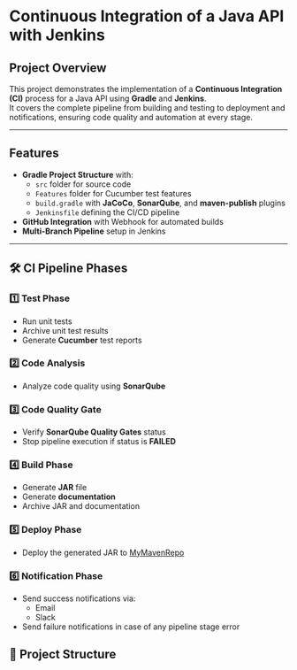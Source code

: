 # Continuous Integration of a Java API with Jenkins

## Project Overview
This project demonstrates the implementation of a **Continuous Integration (CI)** process for a Java API using **Gradle** and **Jenkins**.  
It covers the complete pipeline from building and testing to deployment and notifications, ensuring code quality and automation at every stage.

---

## Features
- **Gradle Project Structure** with:
  - `src` folder for source code
  - `Features` folder for Cucumber test features
  - `build.gradle` with **JaCoCo**, **SonarQube**, and **maven-publish** plugins
  - `Jenkinsfile` defining the CI/CD pipeline
- **GitHub Integration** with Webhook for automated builds
- **Multi-Branch Pipeline** setup in Jenkins

---

## 🛠️ CI Pipeline Phases

### 1️⃣ Test Phase
- Run unit tests  
- Archive unit test results  
- Generate **Cucumber** test reports  

### 2️⃣ Code Analysis
- Analyze code quality using **SonarQube**

### 3️⃣ Code Quality Gate
- Verify **SonarQube Quality Gates** status  
- Stop pipeline execution if status is **FAILED**

### 4️⃣ Build Phase
- Generate **JAR** file  
- Generate **documentation**  
- Archive JAR and documentation  

### 5️⃣ Deploy Phase
- Deploy the generated JAR to [MyMavenRepo](https://mymavenrepo.com/)

### 6️⃣ Notification Phase
- Send success notifications via:
  - Email  
  - Slack  
- Send failure notifications in case of any pipeline stage error


## 📂 Project Structure
